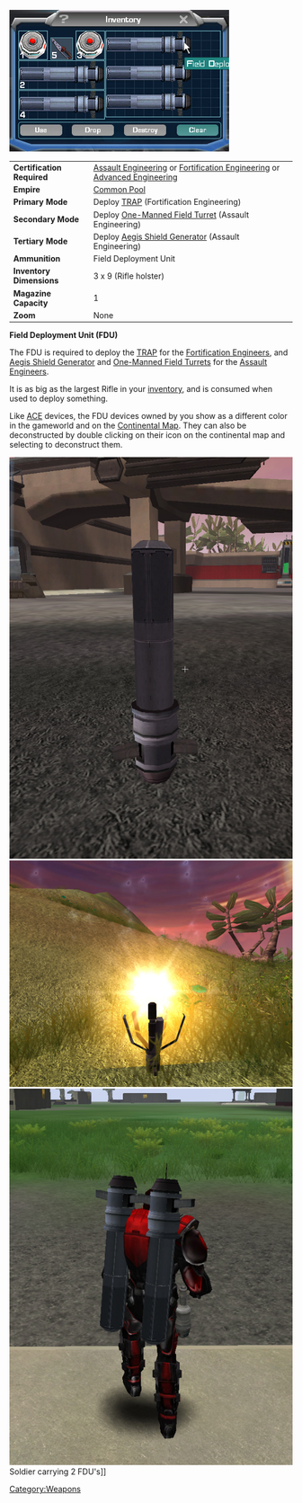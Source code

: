 ![](images/FDUInventory.jpg "FDUInventory.jpg")

|                            |                                                                                                                                                                                                |
| -------------------------- | ---------------------------------------------------------------------------------------------------------------------------------------------------------------------------------------------- |
| **Certification Required** | [Assault Engineering](Assault_Engineering.md) or [Fortification Engineering](Fortification_Engineering.md) or [Advanced Engineering](Advanced_Engineering.md) |
| **Empire**                 | [Common Pool](Common_Pool.md)                                                                                                                                                       |
| **Primary Mode**           | Deploy [TRAP](Tactical_Resonance_Area_Protection.md) (Fortification Engineering)                                                                                                    |
| **Secondary Mode**         | Deploy [One-Manned Field Turret](One-Manned_Field_Turret.md) (Assault Engineering)                                                                                                  |
| **Tertiary Mode**          | Deploy [Aegis Shield Generator](Aegis_Shield_Generator.md) (Assault Engineering)                                                                                                    |
| **Ammunition**             | Field Deployment Unit                                                                                                                                                                          |
| **Inventory Dimensions**   | 3 x 9 (Rifle holster)                                                                                                                                                                          |
| **Magazine Capacity**      | 1                                                                                                                                                                                              |
| **Zoom**                   | None                                                                                                                                                                                           |

**Field Deployment Unit (FDU)**

The FDU is required to deploy the
[TRAP](Tactical_Resonance_Area_Protection.md) for the
[Fortification Engineers](Fortification_Engineering.md), and
[Aegis Shield Generator](Aegis_Shield_Generator.md) and
[One-Manned Field Turrets](One-Manned_Field_Turret.md) for the
[Assault Engineers](Assault_Engineering.md).

It is as big as the largest Rifle in your
[inventory](inventory.md), and is consumed when used to deploy
something.

Like [ACE](ACE.md) devices, the FDU devices owned by you show as
a different color in the gameworld and on the [Continental
Map](Continental_Map.md). They can also be deconstructed by
double clicking on their icon on the continental map and selecting to
deconstruct them.

![](images/FDU.jpg "fig:FDU.jpg")
![](images/FDUConstructing.jpg "fig:FDUConstructing.jpg")
![](images/FDUCarry.jpg "fig:FDUCarry.jpg") Soldier carrying 2 FDU's\]\]

[Category:Weapons](Category:Weapons.md)
